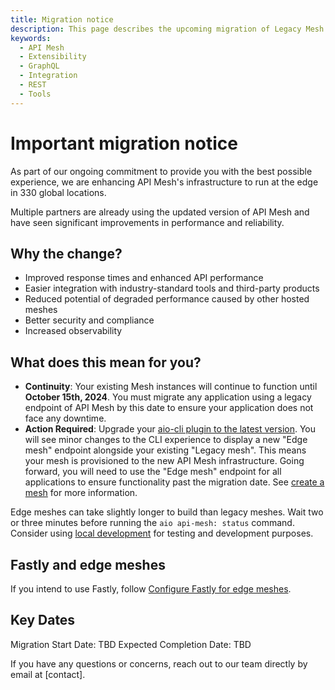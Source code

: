 ```yaml
---
title: Migration notice
description: This page describes the upcoming migration of Legacy Mesh endpoints in favor of Edge Mesh endpoints.
keywords:
  - API Mesh
  - Extensibility
  - GraphQL
  - Integration
  - REST
  - Tools
---
```


# Important migration notice

As part of our ongoing commitment to provide you with the best possible experience, we are enhancing API Mesh's infrastructure to run at the edge in 330 global locations.

Multiple partners are already using the updated version of API Mesh and have seen significant improvements in performance and reliability.

## Why the change?

- Improved response times and enhanced API performance
- Easier integration with industry-standard tools and third-party products
- Reduced potential of degraded performance caused by other hosted meshes
- Better security and compliance
- Increased observability

## What does this mean for you?

- **Continuity**: Your existing Mesh instances will continue to function until **October 15th, 2024**. You must migrate any application using a legacy endpoint of API Mesh by this date to ensure your application does not face any downtime.
- **Action Required**: Upgrade your [aio-cli plugin to the latest version](./upgrade.md#upgrade-versions). You will see minor changes to the CLI experience to display a new "Edge mesh" endpoint alongside your existing "Legacy mesh". This means your mesh is provisioned to the new API Mesh infrastructure. Going forward, you will need to use the "Edge mesh" endpoint for all applications to ensure functionality past the migration date. See [create a mesh](../basic/create-mesh.md#access-your-mesh-urls) for more information.

<InlineAlert variant="info" slots="text"/>

Edge meshes can take slightly longer to build than legacy meshes. Wait two or three minutes before running the `aio api-mesh: status` command. Consider using [local development](../advanced/developer-tools.md#local-development-files) for testing and development purposes.

## Fastly and edge meshes

If you intend to use Fastly, follow [Configure Fastly for edge meshes](../advanced/caching/fastly.md#configure-fastly-for-edge-meshes).

## Key Dates
<!-- need to add date and contact info -->

Migration Start Date: TBD
Expected Completion Date: TBD

If you have any questions or concerns, reach out to our team directly by email at [contact].
